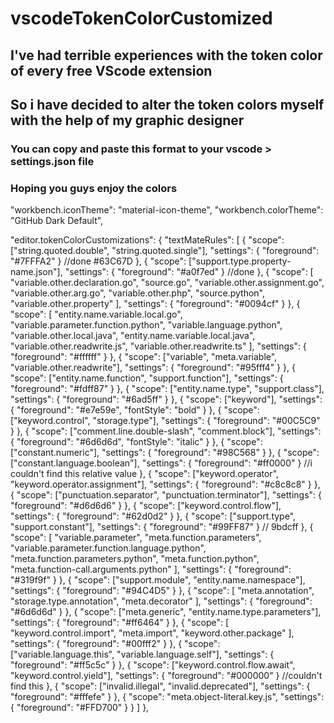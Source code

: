 # vscodeTokenColorCustomized

## I've had terrible experiences with the token color of every free VScode extension
## So i have decided to alter the token colors myself with the help of my graphic designer 

### You can copy and paste this format to your vscode > settings.json file
### Hoping you guys enjoy the colors 

  "workbench.iconTheme": "material-icon-theme",
  "workbench.colorTheme": "GitHub Dark Default",

  "editor.tokenColorCustomizations": {
    "textMateRules": [
      {
        "scope": ["string.quoted.double", "string.quoted.single"],
        "settings": { "foreground": "#7FFFA2" } //done #63C67D
      },
      {
        "scope": ["support.type.property-name.json"],
        "settings": { "foreground": "#a0f7ed" } //done
      },
      {
        "scope": [
          "variable.other.declaration.go",
          "source.go",
          "variable.other.assignment.go",
          "variable.other.arg.go",
          "variable.other.php",
          "source.python",
          "variable.other.property"
        ],
        "settings": {
          "foreground": "#0094cf"
        }
      },
      {
        "scope": [
          "entity.name.variable.local.go",
          "variable.parameter.function.python",
          "variable.language.python",
          "variable.other.local.java",
          "entity.name.variable.local.java",
          "variable.other.readwrite.js",
          "variable.other.readwrite.ts"
        ],
        "settings": { "foreground": "#ffffff" }
      },
      {
        "scope": ["variable", "meta.variable", "variable.other.readwrite"],
        "settings": { "foreground": "#95fff4" } 
      },
      {
        "scope": ["entity.name.function", "support.function"],
        "settings": { "foreground": "#fdff87" } 
      },
      {
        "scope": ["entity.name.type", "support.class"],
        "settings": { "foreground": "#6ad5ff" } 
      },
      {
        "scope": ["keyword"],
        "settings": {
          "foreground": "#e7e59e",
          "fontStyle": "bold"
        }
      },
      {
        "scope": ["keyword.control", "storage.type"],
        "settings": { "foreground": "#00C5C9" } 
      },
      {
        "scope": ["comment.line.double-slash", "comment.block"],
        "settings": { "foreground": "#6d6d6d", "fontStyle": "italic" } 
      },
      {
        "scope": ["constant.numeric"],
        "settings": { "foreground": "#98C568" } 
      },
      {
        "scope": ["constant.language.boolean"],
        "settings": { "foreground": "#ff0000" } //i couldn't find this relative value
      },
      {
        "scope": ["keyword.operator", "keyword.operator.assignment"],
        "settings": { "foreground": "#c8c8c8" } 
      },
      {
        "scope": ["punctuation.separator", "punctuation.terminator"],
        "settings": { "foreground": "#d6d6d6" } 
      },
      {
        "scope": ["keyword.control.flow"],
        "settings": { "foreground": "#62d0d2" } 
      },
      {
        "scope": ["support.type", "support.constant"], 
        "settings": { "foreground": "#99FF87" }
        // 9bdcff
      },
      {
        "scope": [
          "variable.parameter",
          "meta.function.parameters",
          "variable.parameter.function.language.python",
          "meta.function.parameters.python",
          "meta.function.python",
          "meta.function-call.arguments.python"
        ],
        "settings": { "foreground": "#319f9f" } 
      },
      {
        "scope": ["support.module", "entity.name.namespace"],
        "settings": { "foreground": "#94C4D5" } 
      },
      {
        "scope": [
          "meta.annotation",
          "storage.type.annotation",
          "meta.decorator"
        ],
        "settings": { "foreground": "#6d6d6d" } 
      },
      {
        "scope": ["meta.generic", "entity.name.type.parameters"],
        "settings": { "foreground": "#ff6464" } 
      },
      {
        "scope": [
          "keyword.control.import",
          "meta.import",
          "keyword.other.package"
        ],
        "settings": { "foreground": "#00fff2" } 
      },
      {
        "scope": ["variable.language.this", "variable.language.self"],
        "settings": { "foreground": "#ff5c5c" } 
      },
      {
        "scope": ["keyword.control.flow.await", "keyword.control.yield"],
        "settings": { "foreground": "#000000" } //couldn't find this
      },
      {
        "scope": ["invalid.illegal", "invalid.deprecated"],
        "settings": { "foreground": "#fffefe" } 
      },
      {
        "scope": "meta.object-literal.key.js",
        "settings": {
          "foreground": "#FFD700" 
        }
      }
    ]
  },

